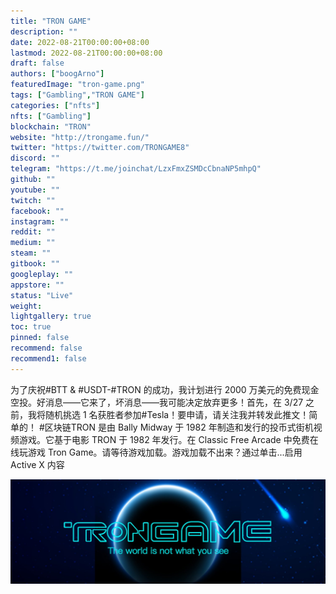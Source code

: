 ```yaml
---
title: "TRON GAME"
description: ""
date: 2022-08-21T00:00:00+08:00
lastmod: 2022-08-21T00:00:00+08:00
draft: false
authors: ["boogArno"]
featuredImage: "tron-game.png"
tags: ["Gambling","TRON GAME"]
categories: ["nfts"]
nfts: ["Gambling"]
blockchain: "TRON"
website: "http://trongame.fun/"
twitter: "https://twitter.com/TRONGAME8"
discord: ""
telegram: "https://t.me/joinchat/LzxFmxZSMDcCbnaNP5mhpQ"
github: ""
youtube: ""
twitch: ""
facebook: ""
instagram: ""
reddit: ""
medium: ""
steam: ""
gitbook: ""
googleplay: ""
appstore: ""
status: "Live"
weight: 
lightgallery: true
toc: true
pinned: false
recommend: false
recommend1: false
---
```


为了庆祝#BTT & #USDT-#TRON 的成功，我计划进行 2000 万美元的免费现金空投。好消息——它来了，坏消息——我可能决定放弃更多！首先，在 3/27 之前，我将随机挑选 1 名获胜者参加#Tesla！要申请，请关注我并转发此推文！简单的！ #区块链TRON 是由 Bally Midway 于 1982 年制造和发行的投币式街机视频游戏。它基于电影 TRON 于 1982 年发行。在 Classic Free Arcade 中免费在线玩游戏 Tron Game。请等待游戏加载。游戏加载不出来？通过单击...启用 Active X 内容

![1500x500](1500x500.jpg)

